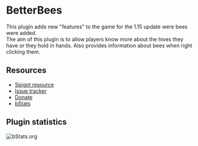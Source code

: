 # BetterBees
This plugin adds new "features" to the game for the 1.15 update were bees were added.\
The aim of this plugin is to allow players know more about the hives they have or they hold in hands. Also provides information about bees when right clicking them.

## Resources
- [Spigot resource](https://www.spigotmc.org/resources/74233/)
- [Issue tracker](https://github.com/AlonsoAliaga/BetterBees/issues)
- [Donate](https://paypal.me/AlonsoAliaga)
- [bStats](https://bstats.org/plugin/bukkit/BetterBees)

## Plugin statistics
![bStats.org](https://bstats.org/signatures/bukkit/BetterBees.svg)
